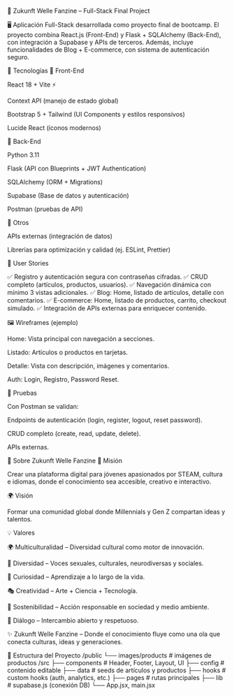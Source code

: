 🌊 Zukunft Welle Fanzine – Full-Stack Final Project

🖥️ Aplicación Full-Stack desarrollada como proyecto final de bootcamp.
El proyecto combina React.js (Front-End) y Flask + SQLAlchemy (Back-End), con integración a Supabase y APIs de terceros.
Además, incluye funcionalidades de Blog + E-commerce, con sistema de autenticación seguro.

🚀 Tecnologías
🔹 Front-End

React 18 + Vite ⚡

Context API (manejo de estado global)

Bootstrap 5 + Tailwind (UI Components y estilos responsivos)

Lucide React (íconos modernos)

🔹 Back-End

Python 3.11

Flask (API con Blueprints + JWT Authentication)

SQLAlchemy (ORM + Migrations)

Supabase (Base de datos y autenticación)

Postman (pruebas de API)

🔹 Otros

APIs externas (integración de datos)

Librerías para optimización y calidad (ej. ESLint, Prettier)

📌 User Stories

✅ Registro y autenticación segura con contraseñas cifradas.
✅ CRUD completo (artículos, productos, usuarios).
✅ Navegación dinámica con mínimo 3 vistas adicionales.
✅ Blog: Home, listado de artículos, detalle con comentarios.
✅ E-commerce: Home, listado de productos, carrito, checkout simulado.
✅ Integración de APIs externas para enriquecer contenido.

🖼️ Wireframes (ejemplo)

Home: Vista principal con navegación a secciones.

Listado: Artículos o productos en tarjetas.

Detalle: Vista con descripción, imágenes y comentarios.

Auth: Login, Registro, Password Reset.

🧪 Pruebas

Con Postman se validan:

Endpoints de autenticación (login, register, logout, reset password).

CRUD completo (create, read, update, delete).

APIs externas.

🌊 Sobre Zukunft Welle Fanzine
🎯 Misión

Crear una plataforma digital para jóvenes apasionados por STEAM, cultura e idiomas, donde el conocimiento sea accesible, creativo e interactivo.

🌍 Visión

Formar una comunidad global donde Millennials y Gen Z compartan ideas y talentos.

💡 Valores

🌍 Multiculturalidad – Diversidad cultural como motor de innovación.

🌈 Diversidad – Voces sexuales, culturales, neurodiversas y sociales.

🔎 Curiosidad – Aprendizaje a lo largo de la vida.

🎭 Creatividad – Arte + Ciencia + Tecnología.

🌱 Sostenibilidad – Acción responsable en sociedad y medio ambiente.

💬 Diálogo – Intercambio abierto y respetuoso.

✨ Zukunft Welle Fanzine – Donde el conocimiento fluye como una ola que conecta culturas, ideas y generaciones.

📂 Estructura del Proyecto
/public
   └── images/products   # imágenes de productos
/src
   ├── components        # Header, Footer, Layout, UI
   ├── config            # contenido editable
   ├── data              # seeds de artículos y productos
   ├── hooks             # custom hooks (auth, analytics, etc.)
   ├── pages             # rutas principales
   ├── lib               # supabase.js (conexión DB)
   └── App.jsx, main.jsx

